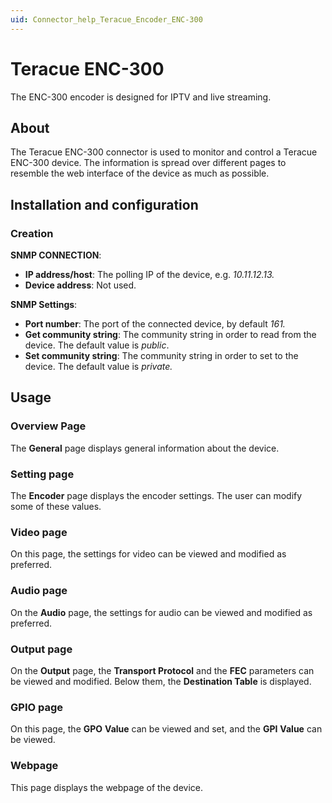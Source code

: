 ```yaml
---
uid: Connector_help_Teracue_Encoder_ENC-300
---
```


# Teracue ENC-300

The ENC-300 encoder is designed for IPTV and live streaming.

## About

The Teracue ENC-300 connector is used to monitor and control a Teracue ENC-300 device. The information is spread over different pages to resemble the web interface of the device as much as possible.

## Installation and configuration

### Creation

**SNMP CONNECTION**:

- **IP address/host**: The polling IP of the device, e.g. *10.11.12.13.*
- **Device address**: Not used.

**SNMP Settings**:

- **Port number**: The port of the connected device, by default *161.*
- **Get community string**: The community string in order to read from the device. The default value is *public*.
- **Set community string**: The community string in order to set to the device. The default value is *private.*

## Usage

### Overview Page

The **General** page displays general information about the device.

### Setting page

The **Encoder** page displays the encoder settings. The user can modify some of these values.

### Video page

On this page, the settings for video can be viewed and modified as preferred.

### Audio page

On the **Audio** page, the settings for audio can be viewed and modified as preferred.

### Output page

On the **Output** page, the **Transport Protocol** and the **FEC** parameters can be viewed and modified. Below them, the **Destination Table** is displayed.

### GPIO page

On this page, the **GPO** **Value** can be viewed and set, and the **GPI** **Value** can be viewed.

### Webpage

This page displays the webpage of the device.
